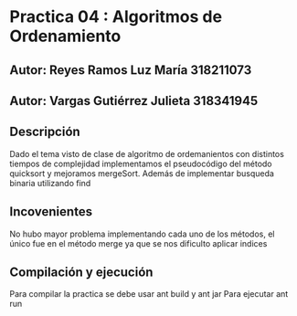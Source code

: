 # Practica 04 : Algoritmos de Ordenamiento
## Autor:  Reyes Ramos Luz María 318211073
## Autor: Vargas Gutiérrez Julieta 318341945

## Descripción

Dado el tema visto de clase de algoritmo de ordemanientos con distintos tiempos de complejidad
implementamos el pseudocódigo del método quicksort y mejoramos mergeSort. Además de implementar
busqueda binaria utilizando find

## Incovenientes

No hubo mayor problema implementando cada uno de los métodos, el único fue en el método merge ya 
que se nos dificulto aplicar indices


## Compilación y ejecución 
Para compilar la practica se debe usar ant build y ant jar
Para ejecutar ant run

